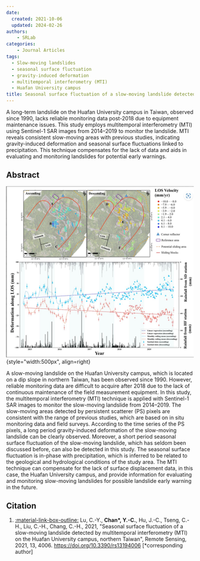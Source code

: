 ```yaml
---
date:
  created: 2021-10-06 
  updated: 2024-02-26
authors:
    - SRLab
categories:
    - Journal Articles
tags:
  - Slow-moving landslides
  - seasonal surface fluctuation
  - gravity-induced deformation
  - multitemporal interferometry (MTI)
  - Huafan University campus
title: Seasonal surface fluctuation of a slow-moving landslide detected by multitemporal interferometry (MTI) on the Huafan University campus, northern Taiwan (2021)
---
```

  
A long-term landslide on the Huafan University campus in Taiwan, observed since 1990, lacks reliable monitoring data post-2018 due to equipment maintenance issues. This study employs multitemporal interferometry (MTI) using Sentinel-1 SAR images from 2014–2019 to monitor the landslide. MTI reveals consistent slow-moving areas with previous studies, indicating gravity-induced deformation and seasonal surface fluctuations linked to precipitation. This technique compensates for the lack of data and aids in evaluating and monitoring landslides for potential early warnings. 
  
<!-- more -->

## Abstract  
![Select figure for article](./Lu-RS-2021-ga.jpg){style="width:500px", align=right}  
  
A slow-moving landslide on the Huafan University campus, which is located on a dip slope in northern Taiwan, has been observed since 1990. However, reliable monitoring data are difficult to acquire after 2018 due to the lack of continuous maintenance of the field measurement equipment. In this study, the multitemporal interferometry (MTI) technique is applied with Sentinel-1 SAR images to monitor the slow-moving landslide from 2014–2019. The slow-moving areas detected by persistent scatterer (PS) pixels are consistent with the range of previous studies, which are based on in situ monitoring data and field surveys. According to the time series of the PS pixels, a long period gravity-induced deformation of the slow-moving landslide can be clearly observed. Moreover, a short period seasonal surface fluctuation of the slow-moving landslide, which has seldom been discussed before, can also be detected in this study. The seasonal surface fluctuation is in-phase with precipitation, which is inferred to be related to the geological and hydrological conditions of the study area. The MTI technique can compensate for the lack of surface displacement data, in this case, the Huafan University campus, and provide information for evaluating and monitoring slow-moving landslides for possible landslide early warning in the future.
  
## Citation  
  
1. [:material-link-box-outline:](https://doi.org/10.3390/rs13194006) Lu, C.-Y., **Chan\*, Y.-C.**, Hu, J.-C., Tseng, C.-H., Liu, C.-H., Chang, C.-H., 2021, "Seasonal surface fluctuation of a slow-moving landslide detected by multitemporal interferometry (MTI) on the Huafan University campus, northern Taiwan", Remote Sensing, 2021, 13, 4006. https://doi.org/10.3390/rs13194006 [*corresponding author]